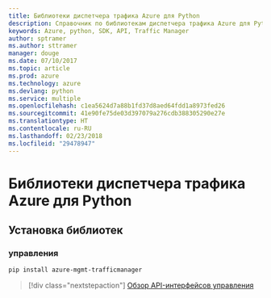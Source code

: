 ```yaml
---
title: Библиотеки диспетчера трафика Azure для Python
description: Справочник по библиотекам диспетчера трафика Azure для Python
keywords: Azure, python, SDK, API, Traffic Manager
author: sptramer
ms.author: sttramer
manager: douge
ms.date: 07/10/2017
ms.topic: article
ms.prod: azure
ms.technology: azure
ms.devlang: python
ms.service: multiple
ms.openlocfilehash: c1ea5624d7a88b1fd37d8aed64fdd1a8973fed26
ms.sourcegitcommit: 41e90fe75de03d397079a276cdb388305290e27e
ms.translationtype: HT
ms.contentlocale: ru-RU
ms.lasthandoff: 02/23/2018
ms.locfileid: "29478947"
---
```

# <a name="azure-traffic-manager-libraries-for-python"></a>Библиотеки диспетчера трафика Azure для Python

## <a name="install-the-libraries"></a>Установка библиотек


### <a name="management"></a>управления

```bash
pip install azure-mgmt-trafficmanager
```
> [!div class="nextstepaction"]
> [Обзор API-интерфейсов управления](/python/api/overview/azure/trafficmanager/management)